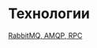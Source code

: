 # Технологии

[RabbitMQ, AMQP, RPC](%D0%A2%D0%B5%D1%85%D0%BD%D0%BE%D0%BB%D0%BE%D0%B3%D0%B8%D0%B8%2096417/RabbitMQ,%20%206cfb8.md)